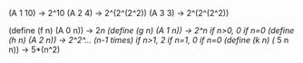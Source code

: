 (A 1 10) -> 2^10
(A 2 4) -> 2^(2^(2^2))
(A 3 3) -> 2^(2^(2^2))

(define (f n) (A 0 n)) -> 2*n
(define (g n) (A 1 n)) -> 2^n if n>0, 0 if n=0
(define (h n) (A 2 n)) -> 2^2^... (n-1 times) if n>1, 2 if n=1, 0 if n=0
(define (k n) (* 5 n n)) -> 5*(n^2)
